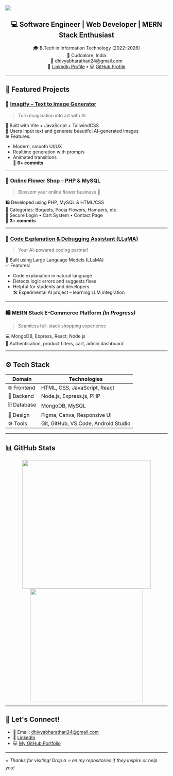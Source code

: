 <!-- 🌸 Banner Image -->
<img src="https://capsule-render.vercel.app/api?type=waving&color=0:da70d6,100:ba55d3&height=200&section=header&text=Hi%20I'm%20Dhivya%20B!&fontSize=35&fontColor=ffffff&animation=fadeIn" />



<h2 align="center">💻 Software Engineer | Web Developer | MERN Stack Enthusiast</h2>

<p align="center">
  🎓 B.Tech in Information Technology (2022–2026) <br/>
  📍 Cuddalore, India <br/>
  📧 <a href="mailto:dhivyabharathan24@gmail.com">dhivyabharathan24@gmail.com</a> <br/>
  🔗 <a href="https://www.linkedin.com/in/dhivya-b-45787a292" target="_blank">LinkedIn Profile</a> • 
  💻 <a href="https://github.com/Dhivya2718" target="_blank">GitHub Profile</a>
</p>

---

## 🚀 Featured Projects

### 🎨 [Imagify – Text to Image Generator](https://github.com/Dhivya2718/Imagify-text-to-image-ai)
> Turn imagination into art with AI

🧠 Built with Vite + JavaScript + TailwindCSS  
🌈 Users input text and generate beautiful AI-generated images  
⚙️ Features:
- Modern, smooth UI/UX  
- Realtime generation with prompts  
- Animated transitions  
🔁 **6+ commits**

---

### 🌸 [Online Flower Shop – PHP & MySQL](https://github.com/Dhivya2718/online-flower-shop-php-mysql)
> Blossom your online flower business 🌼

🛍️ Developed using PHP, MySQL & HTML/CSS  
💐 Categories: Boquets, Pooja Flowers, Hampers, etc.  
🔐 Secure Login • Cart System • Contact Page  
📄 **3+ commits**

---

### 🤖 [Code Explanation & Debugging Assistant (LLaMA)](https://github.com/Dhivya2718/code-debug-assistant-llama) 
> Your AI-powered coding partner!

🧠 Built using Large Language Models (LLaMA)  
✅ Features:
- Code explanation in natural language  
- Detects logic errors and suggests fixes  
- Helpful for students and developers  
🛠️ Experimental AI project – learning LLM integration

---

### 🛍️ MERN Stack E-Commerce Platform *(In Progress)*
> Seamless full-stack shopping experience

💻 MongoDB, Express, React, Node.js  
🔐 Authentication, product filters, cart, admin dashboard

---

## ⚙️ Tech Stack

| Domain         | Technologies                          |
|----------------|----------------------------------------|
| 🌐 Frontend     | HTML, CSS, JavaScript, React           |
| 🧪 Backend       | Node.js, Express.js, PHP              |
| 🗄️ Database      | MongoDB, MySQL                        |
| 🎨 Design        | Figma, Canva, Responsive UI           |
| ⚙️ Tools         | Git, GitHub, VS Code, Android Studio  |

---

## 📊 GitHub Stats

<p align="center">
  <img src="https://github-readme-stats.vercel.app/api?username=Dhivya2718&show_icons=true&theme=radical" width="400"/>
  <img src="https://github-readme-stats.vercel.app/api/top-langs/?username=Dhivya2718&layout=compact&theme=radical" width="350"/>
</p>

---

## 💬 Let's Connect!

- 📧 Email: dhivyabharathan24@gmail.com  
- 💼 [LinkedIn](https://www.linkedin.com/in/dhivya-b-45787a292)  
- 💻 [My GitHub Portfolio](https://github.com/Dhivya2718)

---

⭐ *Thanks for visiting! Drop a ⭐ on my repositories if they inspire or help you!*
